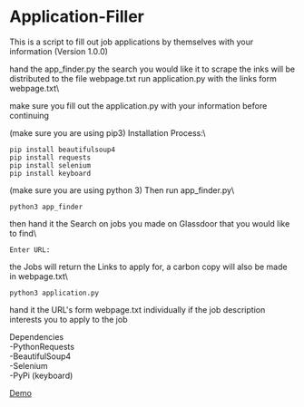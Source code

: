 # Application-Filler
This is a script to fill out job applications by themselves with your information
(Version 1.0.0)


hand the app_finder.py the search you would like it to scrape the inks will be distributed to the file webpage.txt
run application.py with the links form webpage.txt\

make sure you fill out the application.py with your information before continuing

(make sure you are using pip3)
Installation Process:\
```
pip install beautifulsoup4
pip install requests
pip install selenium
pip install keyboard
```
(make sure you are using python 3)
Then run app_finder.py\
```
python3 app_finder
```
then hand it the Search on jobs you made on Glassdoor that you would like to find\
```
Enter URL: 
```
the Jobs will return the Links to apply for, a carbon copy will also be made in webpage.txt\
```
python3 application.py
```
hand it the URL's form webpage.txt individually if the job description interests you to apply to the job


Dependencies\
-PythonRequests\
-BeautifulSoup4\
-Selenium\
-PyPi (keyboard)


[Demo](https://www.youtube.com/watch?v=gEMRnrLJLWI)